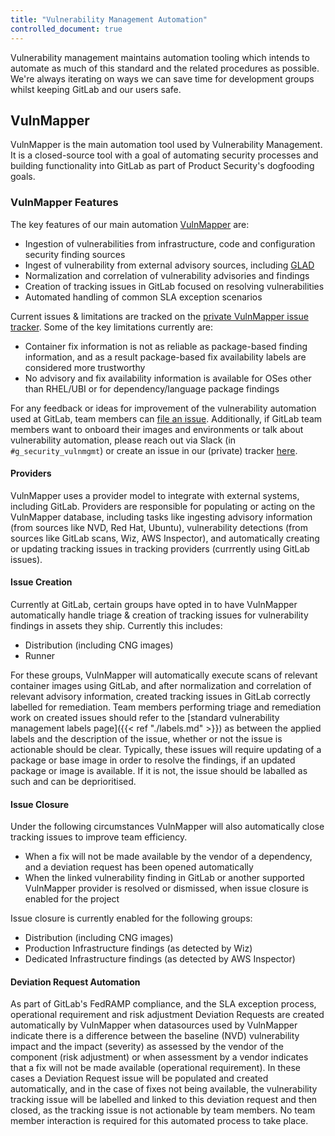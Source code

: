 ```yaml
---
title: "Vulnerability Management Automation"
controlled_document: true
---
```


Vulnerability management maintains automation tooling which intends to automate as much of this standard and the related procedures as possible. We're always iterating on ways we can save time for development groups whilst keeping GitLab and our users safe.

## VulnMapper

VulnMapper is the main automation tool used by Vulnerability Management. It is a closed-source tool with a goal of automating security processes and building functionality into GitLab as part of Product Security's dogfooding goals.

### VulnMapper Features

The key features of our main automation [VulnMapper](https://gitlab.com/gitlab-com/gl-security/threatmanagement/vulnerability-management/vulnerability-management-internal/vulnmapper/-/tree/main) are:

- Ingestion of vulnerabilities from infrastructure, code and configuration security finding sources
- Ingest of vulnerability from external advisory sources, including [GLAD](https://advisories.gitlab.com)
- Normalization and correlation of vulnerability advisories and findings
- Creation of tracking issues in GitLab focused on resolving vulnerabilities
- Automated handling of common SLA exception scenarios

Current issues & limitations are tracked on the [private VulnMapper issue tracker](https://gitlab.com/gitlab-com/gl-security/threatmanagement/vulnerability-management/vulnerability-management-internal/vulnmapper/-/issues). Some of the key limitations currently are:

- Container fix information is not as reliable as package-based finding information, and as a result package-based fix availability labels are considered more trustworthy
- No advisory and fix availability information is available for OSes other than RHEL/UBI or for dependency/language package findings

For any feedback or ideas for improvement of the vulnerability automation used at GitLab, team members can [file an issue](https://gitlab.com/gitlab-com/gl-security/threatmanagement/vulnerability-management/vulnerability-management-internal/vulnmapper/-/issues/new). Additionally, if GitLab team members want to onboard their images and environments or talk about vulnerability automation, please reach out via Slack (in `#g_security_vulnmgmt`) or create an issue in our (private) tracker [here](https://gitlab.com/gitlab-com/gl-security/threatmanagement/vulnerability-management/vulnerability-management-internal/vulnerability-management-tracker/-/issues).

#### Providers

VulnMapper uses a provider model to integrate with external systems, including GitLab. Providers are responsible for populating or acting on the VulnMapper database, including tasks like ingesting advisory information (from sources like NVD, Red Hat, Ubuntu), vulnerability detections (from sources like GitLab scans, Wiz, AWS Inspector), and automatically creating or updating tracking issues in tracking providers (currrently using GitLab issues).

#### Issue Creation

Currently at GitLab, certain groups have opted in to have VulnMapper automatically handle triage & creation of tracking issues for vulnerability findings in assets they ship. Currently this includes:

- Distribution (including CNG images)
- Runner

For these groups, VulnMapper will automatically execute scans of relevant container images using GitLab, and after normalization and correlation of relevant advisory information, created tracking issues in GitLab correctly labelled for remediation. Team members performing triage and remediation work on created issues should refer to the [standard vulnerability management labels page]({{< ref "./labels.md" >}}) as between the applied labels and the description of the issue, whether or not the issue is actionable should be clear. Typically, these issues will require updating of a package or base image in order to resolve the findings, if an updated package or image is available. If it is not, the issue should be laballed as such and can be deprioritised.

#### Issue Closure

Under the following circumstances VulnMapper will also automatically close tracking issues to improve team efficiency.

- When a fix will not be made available by the vendor of a dependency, and a deviation request has been opened automatically
- When the linked vulnerability finding in GitLab or another supported VulnMapper provider is resolved or dismissed, when issue closure is enabled for the project

Issue closure is currently enabled for the following groups:

- Distribution (including CNG images)
- Production Infrastructure findings (as detected by Wiz)
- Dedicated Infrastructure findings (as detected by AWS Inspector)

#### Deviation Request Automation

As part of GitLab's FedRAMP compliance, and the SLA exception process, operational requirement and risk adjustment Deviation Requests are created automatically by VulnMapper when datasources used by VulnMapper indicate there is a difference between the baseline (NVD) vulnerability impact and the impact (severity) as assessed by the vendor of the component (risk adjustment) or when assessment by a vendor indicates that a fix will not be made available (operational requirement). In these cases a Deviation Request issue will be populated and created automatically, and in the case of fixes not being available, the vulnerability tracking issue will be labelled and linked to this deviation request and then closed, as the tracking issue is not actionable by team members. No team member interaction is required for this automated process to take place.
